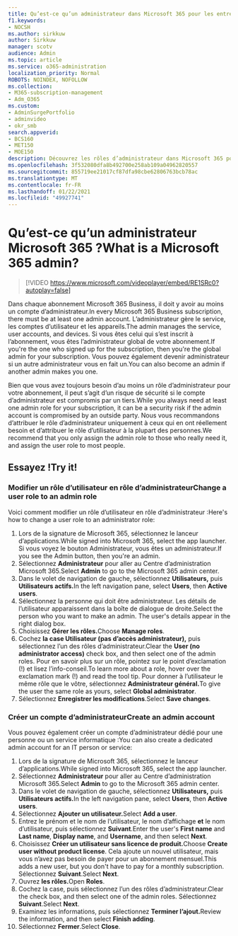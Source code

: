 ```yaml
---
title: Qu’est-ce qu’un administrateur dans Microsoft 365 pour les entreprises ?
f1.keywords:
- NOCSH
ms.author: sirkkuw
author: Sirkkuw
manager: scotv
audience: Admin
ms.topic: article
ms.service: o365-administration
localization_priority: Normal
ROBOTS: NOINDEX, NOFOLLOW
ms.collection:
- M365-subscription-management
- Adm_O365
ms.custom:
- AdminSurgePortfolio
- adminvideo
- okr_smb
search.appverid:
- BCS160
- MET150
- MOE150
description: Découvrez les rôles d’administrateur dans Microsoft 365 pour les entreprises.
ms.openlocfilehash: 3f532080dfa8b492700e258ab109a04962820557
ms.sourcegitcommit: 855719ee21017cf87dfa98cbe62806763bcb78ac
ms.translationtype: MT
ms.contentlocale: fr-FR
ms.lasthandoff: 01/22/2021
ms.locfileid: "49927741"
---
```

# <a name="what-is-a-microsoft-365-admin"></a><span data-ttu-id="9b4df-103">Qu’est-ce qu’un administrateur Microsoft 365 ?</span><span class="sxs-lookup"><span data-stu-id="9b4df-103">What is a Microsoft 365 admin?</span></span>

> [!VIDEO https://www.microsoft.com/videoplayer/embed/RE1SRc0?autoplay=false]

<span data-ttu-id="9b4df-104">Dans chaque abonnement Microsoft 365 Business, il doit y avoir au moins un compte d’administrateur.</span><span class="sxs-lookup"><span data-stu-id="9b4df-104">In every Microsoft 365 Business subscription, there must be at least one admin account.</span></span> <span data-ttu-id="9b4df-105">L’administrateur gère le service, les comptes d’utilisateur et les appareils.</span><span class="sxs-lookup"><span data-stu-id="9b4df-105">The admin manages the service, user accounts, and devices.</span></span> <span data-ttu-id="9b4df-106">Si vous êtes celui qui s’est inscrit à l’abonnement, vous êtes l’administrateur global de votre abonnement.</span><span class="sxs-lookup"><span data-stu-id="9b4df-106">If you're the one who signed up for the subscription, then you're the global admin for your subscription.</span></span> <span data-ttu-id="9b4df-107">Vous pouvez également devenir administrateur si un autre administrateur vous en fait un.</span><span class="sxs-lookup"><span data-stu-id="9b4df-107">You can also become an admin if another admin makes you one.</span></span>

<span data-ttu-id="9b4df-108">Bien que vous avez toujours besoin d’au moins un rôle d’administrateur pour votre abonnement, il peut s’agit d’un risque de sécurité si le compte d’administrateur est compromis par un tiers.</span><span class="sxs-lookup"><span data-stu-id="9b4df-108">While you always need at least one admin role for your subscription, it can be a security risk if the admin account is compromised by an outside party.</span></span> <span data-ttu-id="9b4df-109">Nous vous recommandons d’attribuer le rôle d’administrateur uniquement à ceux qui en ont réellement besoin et d’attribuer le rôle d’utilisateur à la plupart des personnes.</span><span class="sxs-lookup"><span data-stu-id="9b4df-109">We recommend that you only assign the admin role to those who really need it, and assign the user role to most people.</span></span>

## <a name="try-it"></a><span data-ttu-id="9b4df-110">Essayez !</span><span class="sxs-lookup"><span data-stu-id="9b4df-110">Try it!</span></span>

### <a name="change-a-user-role-to-an-admin-role"></a><span data-ttu-id="9b4df-111">Modifier un rôle d’utilisateur en rôle d’administrateur</span><span class="sxs-lookup"><span data-stu-id="9b4df-111">Change a user role to an admin role</span></span>

<span data-ttu-id="9b4df-112">Voici comment modifier un rôle d’utilisateur en rôle d’administrateur :</span><span class="sxs-lookup"><span data-stu-id="9b4df-112">Here's how to change a user role to an administrator role:</span></span>

1. <span data-ttu-id="9b4df-113">Lors de la signature de Microsoft 365, sélectionnez le lanceur d’applications.</span><span class="sxs-lookup"><span data-stu-id="9b4df-113">While signed into Microsoft 365, select the app launcher.</span></span> <span data-ttu-id="9b4df-114">Si vous voyez le bouton Administrateur, vous êtes un administrateur.</span><span class="sxs-lookup"><span data-stu-id="9b4df-114">If you see the Admin button, then you're an admin.</span></span>
1. <span data-ttu-id="9b4df-115">Sélectionnez **Administrateur** pour aller au Centre d’administration Microsoft 365.</span><span class="sxs-lookup"><span data-stu-id="9b4df-115">Select **Admin** to go to the Microsoft 365 admin center.</span></span>
1. <span data-ttu-id="9b4df-116">Dans le volet de navigation de gauche, sélectionnez **Utilisateurs,** puis **Utilisateurs actifs.**</span><span class="sxs-lookup"><span data-stu-id="9b4df-116">In the left navigation pane, select **Users**, then **Active users**.</span></span>
1. <span data-ttu-id="9b4df-117">Sélectionnez la personne qui doit être administrateur. Les détails de l’utilisateur apparaissent dans la boîte de dialogue de droite.</span><span class="sxs-lookup"><span data-stu-id="9b4df-117">Select the person who you want to make an admin. The user's details appear in the right dialog box.</span></span>
1. <span data-ttu-id="9b4df-118">Choisissez **Gérer les rôles.**</span><span class="sxs-lookup"><span data-stu-id="9b4df-118">Choose **Manage roles**.</span></span>
1. <span data-ttu-id="9b4df-119">Cochez **la case Utilisateur (pas d’accès administrateur),** puis sélectionnez l’un des rôles d’administrateur.</span><span class="sxs-lookup"><span data-stu-id="9b4df-119">Clear the **User (no administrator access)** check box, and then select one of the admin roles.</span></span> <span data-ttu-id="9b4df-120">Pour en savoir plus sur un rôle, pointez sur le point d’exclamation (!) et lisez l’info-conseil.</span><span class="sxs-lookup"><span data-stu-id="9b4df-120">To learn more about a role, hover over the exclamation mark (!) and read the tool tip.</span></span> <span data-ttu-id="9b4df-121">Pour donner à l’utilisateur le même rôle que le vôtre, sélectionnez **Administrateur général.**</span><span class="sxs-lookup"><span data-stu-id="9b4df-121">To give the user the same role as  yours, select **Global administrator**.</span></span>
1. <span data-ttu-id="9b4df-122">Sélectionnez **Enregistrer les modifications**.</span><span class="sxs-lookup"><span data-stu-id="9b4df-122">Select **Save changes**.</span></span>

### <a name="create-an-admin-account"></a><span data-ttu-id="9b4df-123">Créer un compte d’administrateur</span><span class="sxs-lookup"><span data-stu-id="9b4df-123">Create an admin account</span></span> 

<span data-ttu-id="9b4df-124">Vous pouvez également créer un compte d’administrateur dédié pour une personne ou un service informatique :</span><span class="sxs-lookup"><span data-stu-id="9b4df-124">You can also create a dedicated admin account for an IT person or service:</span></span>

1. <span data-ttu-id="9b4df-125">Lors de la signature de Microsoft 365, sélectionnez le lanceur d’applications.</span><span class="sxs-lookup"><span data-stu-id="9b4df-125">While signed into Microsoft 365, select the app launcher.</span></span>
1. <span data-ttu-id="9b4df-126">Sélectionnez **Administrateur** pour aller au Centre d’administration Microsoft 365.</span><span class="sxs-lookup"><span data-stu-id="9b4df-126">Select **Admin** to go to the Microsoft 365 admin center.</span></span>
1. <span data-ttu-id="9b4df-127">Dans le volet de navigation de gauche, sélectionnez **Utilisateurs,** puis **Utilisateurs actifs.**</span><span class="sxs-lookup"><span data-stu-id="9b4df-127">In the left navigation pane, select **Users**, then **Active users**.</span></span>
1. <span data-ttu-id="9b4df-128">Sélectionnez **Ajouter un utilisateur.**</span><span class="sxs-lookup"><span data-stu-id="9b4df-128">Select **Add a user**.</span></span>
1. <span data-ttu-id="9b4df-129">Entrez le prénom  et le nom de l’utilisateur, le nom d’affichage **et** le nom d’utilisateur, puis sélectionnez **Suivant**.</span><span class="sxs-lookup"><span data-stu-id="9b4df-129">Enter the user's **First name** and **Last name**, **Display name**, and **Username**, and then select **Next**.</span></span>
1. <span data-ttu-id="9b4df-130">Choisissez **Créer un utilisateur sans licence de produit.**</span><span class="sxs-lookup"><span data-stu-id="9b4df-130">Choose **Create user without product license**.</span></span> <span data-ttu-id="9b4df-131">Cela ajoute un nouvel utilisateur, mais vous n’avez pas besoin de payer pour un abonnement mensuel.</span><span class="sxs-lookup"><span data-stu-id="9b4df-131">This adds a new user, but you don't have to pay for a monthly subscription.</span></span> <span data-ttu-id="9b4df-132">Sélectionnez **Suivant**.</span><span class="sxs-lookup"><span data-stu-id="9b4df-132">Select **Next**.</span></span>
1. <span data-ttu-id="9b4df-133">Ouvrez **les rôles.**</span><span class="sxs-lookup"><span data-stu-id="9b4df-133">Open **Roles**.</span></span>
1. <span data-ttu-id="9b4df-134">Cochez la case, puis sélectionnez l’un des rôles d’administrateur.</span><span class="sxs-lookup"><span data-stu-id="9b4df-134">Clear the  check box, and then select one of the admin roles.</span></span> <span data-ttu-id="9b4df-135">Sélectionnez **Suivant**.</span><span class="sxs-lookup"><span data-stu-id="9b4df-135">Select **Next**.</span></span>
1. <span data-ttu-id="9b4df-136">Examinez les informations, puis sélectionnez **Terminer l’ajout.**</span><span class="sxs-lookup"><span data-stu-id="9b4df-136">Review the information, and then select **Finish adding**.</span></span>
1. <span data-ttu-id="9b4df-137">Sélectionnez **Fermer**.</span><span class="sxs-lookup"><span data-stu-id="9b4df-137">Select **Close**.</span></span>
